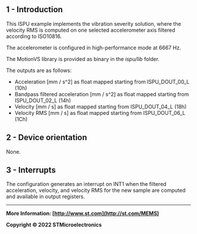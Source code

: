 ## 1 - Introduction

This ISPU example implements the vibration severity solution, where the velocity RMS is computed on one selected accelerometer axis filtered according to ISO10816.

The accelerometer is configured in high-performance mode at 6667 Hz.

The MotionVS library is provided as binary in the *ispu/lib* folder.

The outputs are as follows:

* Acceleration [mm / s^2] as float mapped starting from ISPU_DOUT_00_L (10h)
* Bandpass filtered acceleration [mm / s^2] as float mapped starting from ISPU_DOUT_02_L (14h)
* Velocity [mm / s] as float mapped starting from ISPU_DOUT_04_L (18h)
* Velocity RMS [mm / s] as float mapped starting from ISPU_DOUT_06_L (1Ch)


## 2 - Device orientation

None.


## 3 - Interrupts

The configuration generates an interrupt on INT1 when the filtered acceleration, velocity, and velocity RMS for the new sample are computed and available in output registers.

------

**More Information: [http://www.st.com](http://st.com/MEMS)**

**Copyright © 2022 STMicroelectronics**